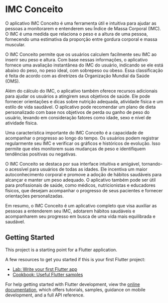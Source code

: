 # IMC Conceito

O aplicativo IMC Conceito é uma ferramenta útil e intuitiva para ajudar as pessoas a monitorarem e entenderem seu Índice de Massa Corporal (IMC). O IMC é uma medida que relaciona o peso e a altura de uma pessoa, fornecendo uma estimativa da proporção entre gordura corporal e massa muscular.

O IMC Conceito permite que os usuários calculem facilmente seu IMC ao inserir seu peso e altura. Com base nessas informações, o aplicativo fornece uma avaliação instantânea do IMC do usuário, indicando se ele está abaixo do peso, no peso ideal, com sobrepeso ou obeso. Essa classificação é feita de acordo com as diretrizes da Organização Mundial da Saúde (OMS).

Além do cálculo do IMC, o aplicativo também oferece recursos adicionais para ajudar os usuários a atingirem seus objetivos de saúde. Ele pode fornecer orientações e dicas sobre nutrição adequada, atividade física e um estilo de vida saudável. O aplicativo pode recomendar um plano de dieta personalizado com base nos objetivos de perda ou ganho de peso do usuário, levando em consideração fatores como idade, sexo e nível de atividade física.

Uma característica importante do IMC Conceito é a capacidade de acompanhar o progresso ao longo do tempo. Os usuários podem registrar regularmente seu IMC e verificar os gráficos e históricos de evolução. Isso permite que eles monitorem suas mudanças de peso e identifiquem tendências positivas ou negativas.

O IMC Conceito se destaca por sua interface intuitiva e amigável, tornando-o acessível para usuários de todas as idades. Ele incentiva um maior autoconhecimento corporal e promove a adoção de hábitos saudáveis para alcançar e manter um peso adequado. O aplicativo também pode ser útil para profissionais de saúde, como médicos, nutricionistas e educadores físicos, que desejam acompanhar o progresso de seus pacientes e fornecer orientações personalizadas.

Em resumo, o IMC Conceito é um aplicativo completo que visa auxiliar as pessoas a entenderem seu IMC, adotarem hábitos saudáveis ​​e acompanharem seu progresso em busca de uma vida mais equilibrada e saudável.

## Getting Started

This project is a starting point for a Flutter application.

A few resources to get you started if this is your first Flutter project:

- [Lab: Write your first Flutter app](https://docs.flutter.dev/get-started/codelab)
- [Cookbook: Useful Flutter samples](https://docs.flutter.dev/cookbook)

For help getting started with Flutter development, view the
[online documentation](https://docs.flutter.dev/), which offers tutorials,
samples, guidance on mobile development, and a full API reference.
